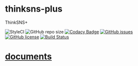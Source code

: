 # thinksns-plus
ThinkSNS+

![StyleCI](https://styleci.io/repos/76627423/shield?branch=master)
![GitHub repo size](https://reposs.herokuapp.com/?path=zhiyicx/thinksns-plus)
[![Codacy Badge](https://api.codacy.com/project/badge/Grade/8320deaa80b8489f95fcedaae6df079d)](https://www.codacy.com/app/shiweidu/thinksns-plus?utm_source=github.com&utm_medium=referral&utm_content=zhiyicx/thinksns-plus&utm_campaign=badger)
[![GitHub issues](https://img.shields.io/github/issues/zhiyicx/thinksns-plus.svg)](issues)
[![GitHub license](https://img.shields.io/badge/license-Apache%202-blue.svg)](LICENSE)
[![Build Status](https://travis-ci.org/zhiyicx/thinksns-plus.svg?branch=master)](https://travis-ci.org/zhiyicx/thinksns-plus)

# [documents](documents)